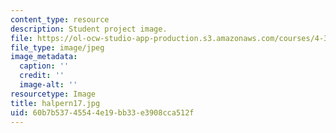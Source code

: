 ```yaml
---
content_type: resource
description: Student project image.
file: https://ol-ocw-studio-app-production.s3.amazonaws.com/courses/4-341-introduction-to-photography-fall-2002/60b7b53745544e19bb33e3908cca512f_halpern17.jpg
file_type: image/jpeg
image_metadata:
  caption: ''
  credit: ''
  image-alt: ''
resourcetype: Image
title: halpern17.jpg
uid: 60b7b537-4554-4e19-bb33-e3908cca512f
---
```

